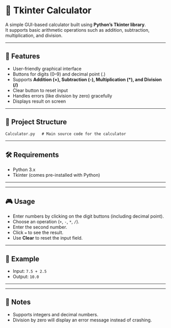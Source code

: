 # 🧮 Tkinter Calculator

A simple GUI-based calculator built using **Python’s Tkinter library**.  
It supports basic arithmetic operations such as addition, subtraction, multiplication, and division.

---

## 🚀 Features
- User-friendly graphical interface  
- Buttons for digits (0–9) and decimal point (.)  
- Supports **Addition (+), Subtraction (-), Multiplication (*), and Division (/)**  
- Clear button to reset input  
- Handles errors (like division by zero) gracefully  
- Displays result on screen  

---

## 📂 Project Structure
```
Calculator.py   # Main source code for the calculator
```

---

## 🛠 Requirements
- Python 3.x  
- Tkinter (comes pre-installed with Python)

---


---

## 🎮 Usage
- Enter numbers by clicking on the digit buttons (including decimal point).  
- Choose an operation (`+`, `-`, `*`, `/`).  
- Enter the second number.  
- Click `=` to see the result.  
- Use **Clear** to reset the input field.  

---

## 📝 Example
- Input: `7.5 + 2.5`  
- Output: `10.0`  

---


---

## 📌 Notes
- Supports integers and decimal numbers.  
- Division by zero will display an error message instead of crashing.  

